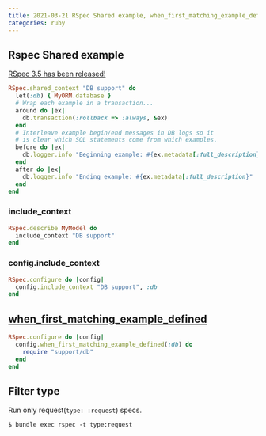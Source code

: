```yaml
---
title: 2021-03-21 RSpec Shared example, when_first_matching_example_defined, filter spec types
categories: ruby
---
```


## Rspec Shared example

[RSpec 3.5 has been released!](https://rspec.info/blog/2016/07/rspec-3-5-has-been-released/)

```rb
RSpec.shared_context "DB support" do
  let(:db) { MyORM.database }
  # Wrap each example in a transaction...
  around do |ex|
    db.transaction(:rollback => :always, &ex)
  end
  # Interleave example begin/end messages in DB logs so it
  # is clear which SQL statements come from which examples.
  before do |ex|
    db.logger.info "Beginning example: #{ex.metadata[:full_description}"
  end
  after do |ex|
    db.logger.info "Ending example: #{ex.metadata[:full_description}"
  end
end
```

### include_context

```rb
RSpec.describe MyModel do
  include_context "DB support"
end
```

### config.include_context

```rb
RSpec.configure do |config|
  config.include_context "DB support", :db
end
```

## [when_first_matching_example_defined](https://relishapp.com/rspec/rspec-core/docs/hooks/when-first-matching-example-defined-hook)

```rb
RSpec.configure do |config|
  config.when_first_matching_example_defined(:db) do
    require "support/db"
  end
end
```

## Filter type

Run only request(`type: :request`) specs.

```console
$ bundle exec rspec -t type:request
```
